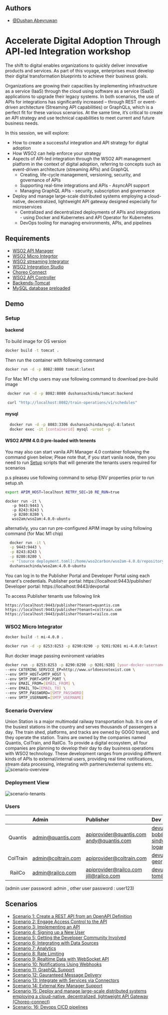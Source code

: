 
## Authors

- [@Dushan Abeyruwan](https://github.com/dushansachinda)


# Accelerate Digital Adoption Through API-led Integration workshop

The shift to digital enables organizations to quickly deliver innovative products and services. As part of this voyage, enterprises must develop their digital transformation blueprints to achieve their business goals. 

Organizations are growing their capacities by implementing infrastructure as a service (IaaS) through the cloud using software as a service (SaaS) applications to upgrade their legacy systems. In both scenarios, the use of APIs for integrations has significantly increased – through REST or event-driven architecture (Streaming API capabilities) or GraphQLs, which is a perfect fit for these various scenarios. At the same time, it’s critical to create an API strategy and use technical capabilities to meet current and future business needs.

In this session, we will explore:
* How to create a successful integration and API strategy for digital adoption
* How WSO2 can help enforce your strategy
* Aspects of API-led integration through the WSO2 API management platform in the context of digital adoption, referring to concepts such as event-driven architecture (streaming APIs) and GraphQL
  * Creating, life-cycle management, versioning, security, and governance of APIs
  * Supporting real-time integrations and APIs - AsyncAPI support
  * Managing GraphQL APIs - security, subscription and governance
* Deploy and manage large-scale distributed systems employing a cloud-native, decentralized, lightweight API gateway designed especially for microservices
  *  Centralized and decentralized deployments of APIs and integrations - using Docker and Kubernetes and API Operator for Kubernetes
  * DevOps tooling for managing environments, APIs, and pipelines


## Requirements

 - [WSO2 API Manager](https://wso2.com/api-manager/)
 - [WSO2 Micro Integrtor](https://wso2.com/api-manager/)
 - [WSO2 streaming Integrator](https://wso2.com/api-manager/)
 - [WSO2 Integration Studio](https://wso2.com/api-management/tooling/)
 - [Choreo Connect](https://wso2.com/api-manager/)
 - [WSO2 API Controller](https://wso2.com/api-management/tooling/)
 - [Backends-Tomcat](https://hub.docker.com/repository/docker/dushansachinda/tomcat)
 - [MySQL database preloaded](https://hub.docker.com/repository/docker/dushansachinda/mysql-8)


## Demo

### Setup
#### backend
To build image for OS version
```bash
docker build -t tomcat .
```

Then run the container with following command

```bash
docker run -d -p 8082:8080 tomcat:latest
```

For Mac M1 chp users may use following command to download pre-build image

 ```bash
  docker run -d -p 8082:8080 dushansachinda/tomcat:backend

  curl "http://localhost:8082/train-operations/v1/schedules"
 ```
#### mysql
 ```bash
   docker run -d -p 8083:3306 dushansachinda/mysql-8:latest
   docker exec -it [containerid] mysql -uroot -p
 ```

 #### WSO2 APIM 4.0.0 pre-loaded with tenents
You may also can start vanila API Manager 4.0 container following the command given below;
Pleae note that, if you start vanila node, then you need to run [Setup](https://github.com/dushansachinda/Accelerate_Digital-Adoption_Through-API-led-Integration_workshop/blob/main/scripts/setup.sh) scripts that will generate the tenants users required for scenarios

p.s pleaseu use following command to setup ENV properties prior to run setup.sh
 ```bash
 export APIM_HOST=localhost RETRY_SEC=10 RE_RUN=true
```

``` 
docker run -it \
   -p 9443:9443 \
   -p 8243:8243 \
   -p 8280:8280 \
   wso2am/wso2am:4.0.0-ubuntu
```

alternativly, you can run pre-configured APIM image by using following command (for Mac M1 chip)
 ```bash
   docker run -it \
   -p 9443:9443 \
   -p 8243:8243 \
   -p 8280:8280 \
   -v "[source deployment.toml]:/home/wso2carbon/wso2am-4.0.0/repository/conf"  \
   dushansachinda/wso2am:4.0.0-ubuntu
 ```
You can log in to the Publisher Portal and Developer Portal using each tenant's credentials.
Publisher portal: https://localhost:9443/publisher/ Developer portal: https://localhost:9443/devportal

To access Publisher tenants use following link

``` 
https://localhost:9443/publisher?tenant=quantis.com
https://localhost:9443/publisher?tenant=coltrain.com
https://localhost:9443/publisher?tenant=railco.com
```

 ### WSO2 Micro Integrator
 ```bash
docker build -t mi-4.0.0 .

docker run -d -p 8253:8253 -p 8290:8290 -p 9201:9201 mi-4.0.0:latest
```

Run docker image passing  evniroment variables

 ```bash
docker run -p 8253:8253 -p 8290:8290 -p 9201:9201 [your-docker-username]/[image-name]:[tag] \
--env CATERING_SERVICE_EP=http://www.urldoesnotexist.com \
--env SMTP_HOST=SMTP_HOST \
--env SMTP_PORT=SMTP_PORT \
--env EMAIL_FROM=[EMAIL_FROM] \
--env EMAIL_TO=[EMAIL_TO] \
--env SMTP_PASSWORD=[SMTP_PASSWORD] 
--env SMTP_USERNAME=[SMTP_USERNAME]
```

### Scenario Overview

Union Station is a major multimodal railway transportation hub. It is one of the busiest stations in the country and serves thousands of passengers a day. The train shed, platforms, and tracks are owned by GOGO transit, and they operate the station. Trains are owned by the companies named Quantis, ColTrain, and RailCo. To provide a digital ecosystem, all four companies are planning to develop their day to day business operations with WSO2 technology. These development ranges from providing different kinds of APIs to external/internal users, providing real time notifications, stream data processing, integrating with partners/external systems etc.
![scenario-overview](images/scenario-overview.png)


### Deployment View
![scenario-tenants](images/scenario-tenants.png)

### Users

|  | Admin |Publisher |Dev Portal |
| :---: | :--- |:--- |:---   
|Quantis|admin@quantis.com| apiprovider@quantis.com <br/>andy@quantis.com|devuser@quantis.com <br/> bob@quantis.com <br/>sindy@quantis.com <br/>logan@quantis.com|
|ColTrain|admin@coltrain.com|apiprovider@coltrain.com |devuser@coltrain.com <br/> george@coltrain.com|
|RailCo|admin@railco.com|apiprovider@railco.com<br/>jill@railco.com|devuser@railco.com<br/>tom@railco.com|

(admin user password: admin , other user password : user123)

## Scenarios

- [Scenario 1: Create a REST API from an OpenAPI Definition](https://apim.docs.wso2.com/en/latest/tutorials/scenarios/scenario1-create-rest-api/)
- [Scenario 2: Engage Access Control to the API](https://apim.docs.wso2.com/en/latest/tutorials/scenarios/scenario2-access-control/)
- [Scenario 3: Implementing an API](https://apim.docs.wso2.com/en/latest/tutorials/scenarios/scenario3-implementing-an-api/)
- [Scenario 4: Signing up a New User](https://apim.docs.wso2.com/en/latest/tutorials/scenarios/scenario4-user-signup-approval-flow/)
- [Scenario 5: Getting the Developer Community Involved](https://apim.docs.wso2.com/en/latest/tutorials/scenarios/scenario5-developer-community-feature/)
- [Scenario 6: Integrating with Data Sources](https://apim.docs.wso2.com/en/latest/tutorials/scenarios/scenario6-integrating-with-data-sources/)
- [Scenario 7: Analytics](https://apim.docs.wso2.com/en/latest/tutorials/scenarios/scenario7-analytics/)
- [Scenario 8: Rate Limiting](https://apim.docs.wso2.com/en/latest/tutorials/scenarios/scenario8-rate-limiting/)
- [Scenario 9: Realtime Data with WebSocket API](https://apim.docs.wso2.com/en/latest/tutorials/scenarios/scenario9-realtime-data/)
- [Scenario 10: Notifications Using Webhooks](https://apim.docs.wso2.com/en/latest/tutorials/scenarios/scenario10-notifications-webhooks/)
- [Scenario 11: GraphQL Support](https://apim.docs.wso2.com/en/latest/tutorials/scenarios/scenario11-graphql/)
- [Scenario 12: Gauranteed Message Delivery](https://apim.docs.wso2.com/en/latest/tutorials/scenarios/scenario12-message-delivery/)
- [Scenario 13: Integrate with Services via Connectors](https://apim.docs.wso2.com/en/latest/tutorials/scenarios/scenario13-integrate-with-connectors/)
- [Scenario 14: External Key Manager Support](https://apim.docs.wso2.com/en/latest/tutorials/scenarios/scenario14-external-key-manager/)
- [Scenario 15: Deploy and manage large-scale distributed systems employing a cloud-native, decentralized, lightweight API Gateway (Choreo-connect)](https://apim.docs.wso2.com/en/latest/deploy-and-publish/deploy-on-gateway/choreo-connect/getting-started/choreo-connect-overview/)
- [Scenario: 16: Devops CICD pipelines](https://apim.docs.wso2.com/en/latest/install-and-setup/setup/api-controller/building-jenkins-ci-cd-pipeline-for-dev-first-approach/)
